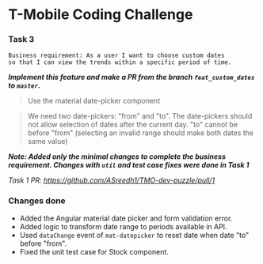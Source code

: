 # T-Mobile Coding Challenge

### Task 3

```
Business requirement: As a user I want to choose custom dates
so that I can view the trends within a specific period of time.
```

_**Implement this feature and make a PR from the branch `feat_custom_dates` to `master`.**_

> Use the material date-picker component

> We need two date-pickers: "from" and "to". The date-pickers should not allow selection of dates after the current day. "to" cannot be before "from" (selecting an invalid range should make both dates the same value)

_**Note: Added only the minimal changes to complete the business requirement. Changes with `util` and test case fixes were done in Task 1**_

_Task 1 PR: https://github.com/ASreedh1/TMO-dev-puzzle/pull/1_

### Changes done

- Added the Angular material date picker and form validation error.
- Added logic to transform date range to periods available in API.
- Used `dataChange` event of `mat-datepicker` to reset date when date "to" before "from".
- Fixed the unit test case for Stock component.